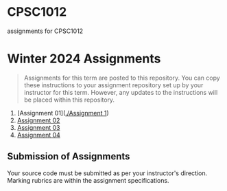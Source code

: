 # CPSC1012
assignments for CPSC1012
# Winter 2024 Assignments
> Assignments for this term are posted to this repository. You can copy these instructions to your assignment repository set up by your instructor for this term. However, any updates to the instructions will be placed within this repository.

1. [Assignment 01]([./Assignment 1](https://github.com/Aperaon/CPSC1012Assignments/tree/main/Assignment%201))
1. [Assignment 02](./Assignment-02/README.md)
1. [Assignment 03](./Assignment-03/README.md)
1. [Assignment 04](#)

## Submission of Assignments
Your source code must be submitted as per your instructor's direction. Marking rubrics are within the assignment specifications.
